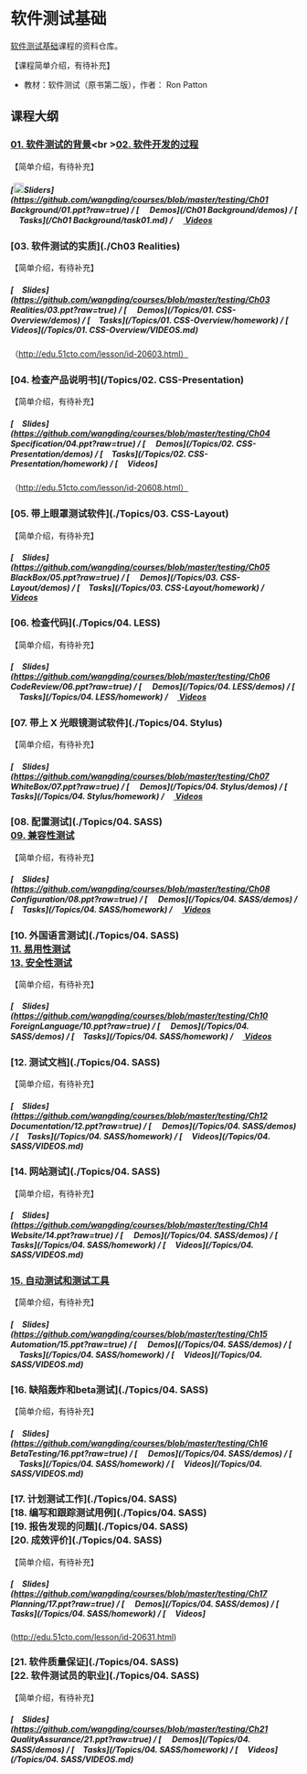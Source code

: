 # 软件测试基础

[软件测试基础](http://edu.51cto.com/course/course_id-6554.html)课程的资料仓库。

【课程简单介绍，有待补充】
- 教材：软件测试（原书第二版），作者： Ron Patton


## 课程大纲

### [01. 软件测试的背景](./Ch01-Background)<br \>[02. 软件开发的过程](./Ch02-Process)

【简单介绍，有待补充】

##### [<img src="https://raw.githubusercontent.com/TelerikAcademy/Common/master/icons/presentation.png" height="18"/>Sliders](https://github.com/wangding/courses/blob/master/testing/Ch01 Background/01.ppt?raw=true) / [<img src="https://raw.githubusercontent.com/TelerikAcademy/Common/master/icons/code.png" height="15"> Demos](/Ch01 Background/demos) / [<img src="https://raw.githubusercontent.com/TelerikAcademy/Common/master/icons/homework.png" height="15">Tasks](/Ch01 Background/task01.md) / [<img src="https://raw.githubusercontent.com/TelerikAcademy/Common/master/icons/video.png" height="15"> Videos](http://edu.51cto.com/lesson/id-20600.html)


### [03. 软件测试的实质](./Ch03 Realities)

【简单介绍，有待补充】


##### [<img src="https://raw.githubusercontent.com/TelerikAcademy/Common/master/icons/presentation.png" height="15" />Slides](https://github.com/wangding/courses/blob/master/testing/Ch03 Realities/03.ppt?raw=true) / [<img src="https://raw.githubusercontent.com/TelerikAcademy/Common/master/icons/code.png" height="15"> Demos](/Topics/01. CSS-Overview/demos) / [<img src="https://raw.githubusercontent.com/TelerikAcademy/Common/master/icons/homework.png" height="15">Tasks](/Topics/01. CSS-Overview/homework) / [<img src="https://raw.githubusercontent.com/TelerikAcademy/Common/master/icons/video.png" height="13"> Videos](/Topics/01. CSS-Overview/VIDEOS.md)
（http://edu.51cto.com/lesson/id-20603.html）

### [04. 检查产品说明书](/Topics/02. CSS-Presentation)

【简单介绍，有待补充】


##### [<img src="https://raw.githubusercontent.com/TelerikAcademy/Common/master/icons/presentation.png" height="15" />Slides](https://github.com/wangding/courses/blob/master/testing/Ch04 Specification/04.ppt?raw=true) / [<img src="https://raw.githubusercontent.com/TelerikAcademy/Common/master/icons/code.png" height="15"> Demos](/Topics/02. CSS-Presentation/demos) / [<img src="https://raw.githubusercontent.com/TelerikAcademy/Common/master/icons/homework.png" height="15">Tasks](/Topics/02. CSS-Presentation/homework) / [<img src="https://raw.githubusercontent.com/TelerikAcademy/Common/master/icons/video.png" height="13"> Videos]
（http://edu.51cto.com/lesson/id-20608.html）

### [05. 带上眼罩测试软件](./Topics/03. CSS-Layout)

【简单介绍，有待补充】


##### [<img src="https://raw.githubusercontent.com/TelerikAcademy/Common/master/icons/presentation.png" height="15" />Slides](https://github.com/wangding/courses/blob/master/testing/Ch05 BlackBox/05.ppt?raw=true) / [<img src="https://raw.githubusercontent.com/TelerikAcademy/Common/master/icons/code.png" height="15"> Demos](/Topics/03. CSS-Layout/demos) / [<img src="https://raw.githubusercontent.com/TelerikAcademy/Common/master/icons/homework.png" height="15">Tasks](/Topics/03. CSS-Layout/homework) / [<img src="https://raw.githubusercontent.com/TelerikAcademy/Common/master/icons/video.png" height="13"> Videos](http://edu.51cto.com/lesson/id-20610.html)


### [06. 检查代码](./Topics/04. LESS)

【简单介绍，有待补充】

##### [<img src="https://raw.githubusercontent.com/TelerikAcademy/Common/master/icons/presentation.png" height="15" />Slides](https://github.com/wangding/courses/blob/master/testing/Ch06 CodeReview/06.ppt?raw=true) / [<img src="https://raw.githubusercontent.com/TelerikAcademy/Common/master/icons/code.png" height="15"> Demos](/Topics/04. LESS/demos) / [<img src="https://raw.githubusercontent.com/TelerikAcademy/Common/master/icons/homework.png" height="15">Tasks](/Topics/04. LESS/homework) / [<img src="https://raw.githubusercontent.com/TelerikAcademy/Common/master/icons/video.png" height="13"> Videos](http://edu.51cto.com/lesson/id-20613.html)

### [07. 带上 X 光眼镜测试软件](./Topics/04. Stylus)

【简单介绍，有待补充】

##### [<img src="https://raw.githubusercontent.com/TelerikAcademy/Common/master/icons/presentation.png" height="15" />Slides](https://github.com/wangding/courses/blob/master/testing/Ch07 WhiteBox/07.ppt?raw=true) / [<img src="https://raw.githubusercontent.com/TelerikAcademy/Common/master/icons/code.png" height="15"> Demos](/Topics/04. Stylus/demos) / [<img src="https://raw.githubusercontent.com/TelerikAcademy/Common/master/icons/homework.png" height="15">Tasks](/Topics/04. Stylus/homework) / [<img src="https://raw.githubusercontent.com/TelerikAcademy/Common/master/icons/video.png" height="13"> Videos](http://edu.51cto.com/lesson/id-20614.html)

### [08. 配置测试](./Topics/04. SASS)<br />[09. 兼容性测试]()

【简单介绍，有待补充】

##### [<img src="https://raw.githubusercontent.com/TelerikAcademy/Common/master/icons/presentation.png" height="15" />Slides](https://github.com/wangding/courses/blob/master/testing/Ch08 Configuration/08.ppt?raw=true) / [<img src="https://raw.githubusercontent.com/TelerikAcademy/Common/master/icons/code.png" height="15"> Demos](/Topics/04. SASS/demos) / [<img src="https://raw.githubusercontent.com/TelerikAcademy/Common/master/icons/homework.png" height="15">Tasks](/Topics/04. SASS/homework) / [<img src="https://raw.githubusercontent.com/TelerikAcademy/Common/master/icons/video.png" height="13"> Videos](http://edu.51cto.com/lesson/id-20621.html)

### [10. 外国语言测试](./Topics/04. SASS)<br />[11. 易用性测试]()<br />[13. 安全性测试]()

【简单介绍，有待补充】

##### [<img src="https://raw.githubusercontent.com/TelerikAcademy/Common/master/icons/presentation.png" height="15" />Slides](https://github.com/wangding/courses/blob/master/testing/Ch10 ForeignLanguage/10.ppt?raw=true) / [<img src="https://raw.githubusercontent.com/TelerikAcademy/Common/master/icons/code.png" height="15"> Demos](/Topics/04. SASS/demos) / [<img src="https://raw.githubusercontent.com/TelerikAcademy/Common/master/icons/homework.png" height="15">Tasks](/Topics/04. SASS/homework) / [<img src="https://raw.githubusercontent.com/TelerikAcademy/Common/master/icons/video.png" height="13"> Videos](http://edu.51cto.com/lesson/id-20630.html)

### [12. 测试文档](./Topics/04. SASS)<br />

【简单介绍，有待补充】

##### [<img src="https://raw.githubusercontent.com/TelerikAcademy/Common/master/icons/presentation.png" height="15" />Slides](https://github.com/wangding/courses/blob/master/testing/Ch12 Documentation/12.ppt?raw=true) / [<img src="https://raw.githubusercontent.com/TelerikAcademy/Common/master/icons/code.png" height="15"> Demos](/Topics/04. SASS/demos) / [<img src="https://raw.githubusercontent.com/TelerikAcademy/Common/master/icons/homework.png" height="15">Tasks](/Topics/04. SASS/homework) / [<img src="https://raw.githubusercontent.com/TelerikAcademy/Common/master/icons/video.png" height="13"> Videos](/Topics/04. SASS/VIDEOS.md)

### [14. 网站测试](./Topics/04. SASS)<br />

【简单介绍，有待补充】

##### [<img src="https://raw.githubusercontent.com/TelerikAcademy/Common/master/icons/presentation.png" height="15" />Slides](https://github.com/wangding/courses/blob/master/testing/Ch14 Website/14.ppt?raw=true) / [<img src="https://raw.githubusercontent.com/TelerikAcademy/Common/master/icons/code.png" height="15"> Demos](/Topics/04. SASS/demos) / [<img src="https://raw.githubusercontent.com/TelerikAcademy/Common/master/icons/homework.png" height="15">Tasks](/Topics/04. SASS/homework) / [<img src="https://raw.githubusercontent.com/TelerikAcademy/Common/master/icons/video.png" height="13"> Videos](/Topics/04. SASS/VIDEOS.md)
### [15. 自动测试和测试工具](https://github.com/wangding/courses/tree/master/seleniumIDE)<br />

【简单介绍，有待补充】

##### [<img src="https://raw.githubusercontent.com/TelerikAcademy/Common/master/icons/presentation.png" height="15" />Slides](https://github.com/wangding/courses/blob/master/testing/Ch15 Automation/15.ppt?raw=true) / [<img src="https://raw.githubusercontent.com/TelerikAcademy/Common/master/icons/code.png" height="15"> Demos](/Topics/04. SASS/demos) / [<img src="https://raw.githubusercontent.com/TelerikAcademy/Common/master/icons/homework.png" height="15">Tasks](/Topics/04. SASS/homework) / [<img src="https://raw.githubusercontent.com/TelerikAcademy/Common/master/icons/video.png" height="13"> Videos](/Topics/04. SASS/VIDEOS.md)

### [16. 缺陷轰炸和beta测试](./Topics/04. SASS)<br />

【简单介绍，有待补充】

##### [<img src="https://raw.githubusercontent.com/TelerikAcademy/Common/master/icons/presentation.png" height="15" />Slides](https://github.com/wangding/courses/blob/master/testing/Ch16 BetaTesting/16.ppt?raw=true) / [<img src="https://raw.githubusercontent.com/TelerikAcademy/Common/master/icons/code.png" height="15"> Demos](/Topics/04. SASS/demos) / [<img src="https://raw.githubusercontent.com/TelerikAcademy/Common/master/icons/homework.png" height="15">Tasks](/Topics/04. SASS/homework) / [<img src="https://raw.githubusercontent.com/TelerikAcademy/Common/master/icons/video.png" height="13"> Videos](/Topics/04. SASS/VIDEOS.md)

### [17. 计划测试工作](./Topics/04. SASS)<br />[18. 编写和跟踪测试用例](./Topics/04. SASS)<br />[19. 报告发现的问题](./Topics/04. SASS)<br />[20. 成效评价](./Topics/04. SASS)

【简单介绍，有待补充】

##### [<img src="https://raw.githubusercontent.com/TelerikAcademy/Common/master/icons/presentation.png" height="15" />Slides](https://github.com/wangding/courses/blob/master/testing/Ch17 Planning/17.ppt?raw=true) / [<img src="https://raw.githubusercontent.com/TelerikAcademy/Common/master/icons/code.png" height="15"> Demos](/Topics/04. SASS/demos) / [<img src="https://raw.githubusercontent.com/TelerikAcademy/Common/master/icons/homework.png" height="15">Tasks](/Topics/04. SASS/homework) / [<img src="https://raw.githubusercontent.com/TelerikAcademy/Common/master/icons/video.png" height="13"> Videos]
(http://edu.51cto.com/lesson/id-20631.html)

### [21. 软件质量保证](./Topics/04. SASS)<br />[22. 软件测试员的职业](./Topics/04. SASS)

【简单介绍，有待补充】

##### [<img src="https://raw.githubusercontent.com/TelerikAcademy/Common/master/icons/presentation.png" height="15" />Slides](https://github.com/wangding/courses/blob/master/testing/Ch21 QualityAssurance/21.ppt?raw=true) / [<img src="https://raw.githubusercontent.com/TelerikAcademy/Common/master/icons/code.png" height="15"> Demos](/Topics/04. SASS/demos) / [<img src="https://raw.githubusercontent.com/TelerikAcademy/Common/master/icons/homework.png" height="15">Tasks](/Topics/04. SASS/homework) / [<img src="https://raw.githubusercontent.com/TelerikAcademy/Common/master/icons/video.png" height="13"> Videos](/Topics/04. SASS/VIDEOS.md)

